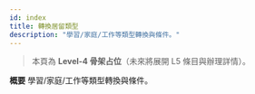 ```yaml
---
id: index
title: 轉換居留類型
description: "學習/家庭/工作等類型轉換與條件。"
---
```


> 本頁為 **Level-4 骨架占位**（未來將展開 L5 條目與辦理詳情）。

**概要**
學習/家庭/工作等類型轉換與條件。
